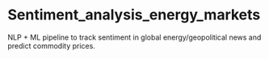 # Sentiment_analysis_energy_markets
NLP + ML pipeline to track sentiment in global energy/geopolitical news and predict commodity prices.
